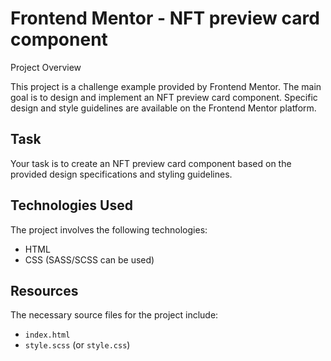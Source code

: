 # Frontend Mentor - NFT preview card component

Project Overview

This project is a challenge example provided by Frontend Mentor. The main goal is to design and implement an NFT preview card component. Specific design and style guidelines are available on the Frontend Mentor platform.

## Task

Your task is to create an NFT preview card component based on the provided design specifications and styling guidelines.

## Technologies Used

The project involves the following technologies:

- HTML
- CSS (SASS/SCSS can be used)

## Resources

The necessary source files for the project include:

- `index.html`
- `style.scss` (or `style.css`)
